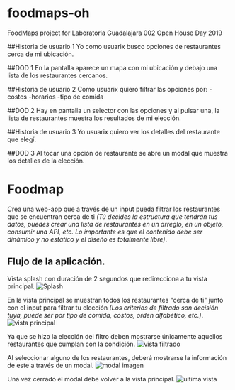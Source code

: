 # foodmaps-oh

FoodMaps project for Laboratoria Guadalajara 002 Open House Day 2019

##Historia de usuario 1
Yo como usuarix busco opciones de restaurantes cerca de mi ubicación.

##DOD 1
En la pantalla aparece un mapa con mi ubicación y debajo una lista de los restaurantes cercanos.

##Historia de usuario 2
Como usuarix quiero filtrar las opciones por:
-costos
-horarios
-tipo de comida

##DOD 2
Hay en pantalla un selector con las opciones y al pulsar una, la lista de restaurantes muestra los resultados de mi elección.

##Historia de usuario 3
Yo usuarix quiero ver los detalles del restaurante que elegí.

##DOD 3
Al tocar una opción de restaurante se abre un modal que muestra los detalles de la elección.

# Foodmap

Crea una web-app que a través de un input pueda filtrar los restaurantes
que se encuentran cerca de ti _(Tú decides la estructura que tendrán tus datos,
puedes crear una lista de restaurantes en un arreglo, en un objeto, consumir una API, etc. Lo importante es que el contenido debe ser dinámico y no estático y el diseño es totalmente libre)_.

## Flujo de la aplicación.

Vista splash con duración de 2 segundos que redirecciona a tu vista
principal.
![Splash](https://github.com/AnaSalazar/curricula-js/blob/04-social-network/04-social-network/02-jquery/08-code-challenges/foodmap/splash.jpg?raw=true)

En la vista principal se muestran todos los restaurantes "cerca de ti" junto
con el input para filtrar tu elección _(Los criterios de filtrado son decisión
tuya, puede ser por tipo de comida, costos, orden alfabético, etc.)_.
![vista principal](https://github.com/AnaSalazar/curricula-js/blob/04-social-network/04-social-network/02-jquery/08-code-challenges/foodmap/2.jpg?raw=true)

Ya que se hizo la elección del filtro deben mostrarse únicamente aquellos
restaurantes que cumplan con la condición.
![vista filtrado](https://github.com/AnaSalazar/curricula-js/blob/04-social-network/04-social-network/02-jquery/08-code-challenges/foodmap/3.jpg?raw=true)

Al seleccionar alguno de los restaurantes, deberá mostrarse la información de
este a través de un modal.
![modal imagen](https://github.com/AnaSalazar/curricula-js/blob/04-social-network/04-social-network/02-jquery/08-code-challenges/foodmap/5.jpg?raw=true)

Una vez cerrado el modal debe volver a la vista principal.
![ultima vista](https://github.com/AnaSalazar/curricula-js/blob/04-social-network/04-social-network/02-jquery/08-code-challenges/foodmap/6.jpg?raw=true)
